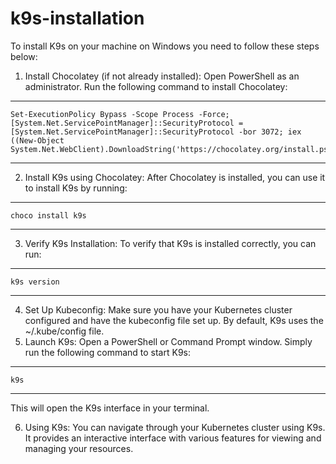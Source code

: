# k9s-installation

To install K9s on your machine on Windows you need to follow these steps below:

1. Install Chocolatey (if not already installed): Open PowerShell as an administrator.
Run the following command to install Chocolatey:
---
    Set-ExecutionPolicy Bypass -Scope Process -Force; [System.Net.ServicePointManager]::SecurityProtocol = [System.Net.ServicePointManager]::SecurityProtocol -bor 3072; iex ((New-Object System.Net.WebClient).DownloadString('https://chocolatey.org/install.ps1'))
---

2. Install K9s using Chocolatey: After Chocolatey is installed, you can use it to install K9s by running:
---
    choco install k9s
---
3. Verify K9s Installation: To verify that K9s is installed correctly, you can run:
---
    k9s version
---
4. Set Up Kubeconfig: Make sure you have your Kubernetes cluster configured and have the kubeconfig file set up. By default, K9s uses the ~/.kube/config file.
5. Launch K9s: Open a PowerShell or Command Prompt window. Simply run the following command to start K9s:
---
    k9s
---
This will open the K9s interface in your terminal.

6. Using K9s: You can navigate through your Kubernetes cluster using K9s. It provides an interactive interface with various features for viewing and managing your resources.
